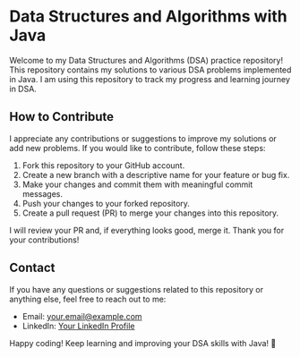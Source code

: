 # Data Structures and Algorithms with Java

Welcome to my Data Structures and Algorithms (DSA) practice repository! This repository contains my solutions to various DSA problems implemented in Java. I am using this repository to track my progress and learning journey in DSA.

## How to Contribute

I appreciate any contributions or suggestions to improve my solutions or add new problems. If you would like to contribute, follow these steps:

1. Fork this repository to your GitHub account.
2. Create a new branch with a descriptive name for your feature or bug fix.
3. Make your changes and commit them with meaningful commit messages.
4. Push your changes to your forked repository.
5. Create a pull request (PR) to merge your changes into this repository.

I will review your PR and, if everything looks good, merge it. Thank you for your contributions!

## Contact

If you have any questions or suggestions related to this repository or anything else, feel free to reach out to me:

- Email: your.email@example.com
- LinkedIn: [Your LinkedIn Profile](https://www.linkedin.com/in/aabdullaharif)

Happy coding! Keep learning and improving your DSA skills with Java! 🚀
